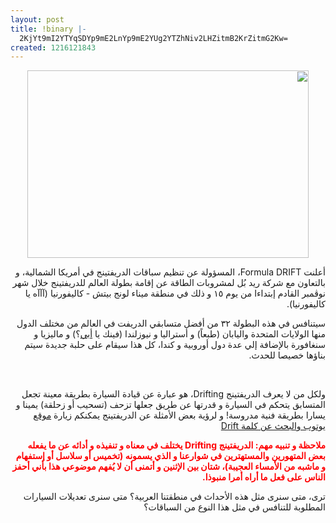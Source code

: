 ```yaml
---
layout: post
title: !binary |-
  2KjYt9mI2YTYqSDYp9mE2LnYp9mE2YUg2YTZhNiv2LHZitmB2KrZitmG2Kw=
created: 1216121843
---
```

<p style="text-align: center;direction: rtl;"><a href="http://www.autoblog.com/2008/07/14/formula-drift-announces-world-championship-of-drifting/"><img width="450" height="300" alt="" src="http://www.blogsmithmedia.com/www.autoblog.com/media/2008/07/formuladriftwc.jpg" /></a></p> <p style="direction: rtl; text-align: right;">أعلنت Formula DRIFT، المسؤولة عن تنظيم سباقات الدريفتينج في أمريكا الشمالية، و بالتعاون مع شركة ريد بُل لمشروبات الطاقة عن إقامة بطولة العالم للدريفتينج خلال شهر نوڤمبر القادم إبتداءا من يوم ١٥ و ذلك في منطقة ميناء لونج بيتش - كاليفورنيا (آآآه يا كاليفورنيا).</p> <p style="direction: rtl; text-align: right;">سيتنافس في هذه البطولة ٣٢ من أفضل متسابقي الدريفت في العالم من مختلف الدول منها الولايات المتحدة واليابان (طبعاً) و أستراليا و نيوزلندا (فينك يا <a href="http://obey.baitalmal.com">أبي</a>؟) و ماليزيا و سنغافورة بالإضافة إلي عدة دول أوروبية و كندا، كل هذا سيقام على حلبة جديدة سيتم بناؤها خصيصا للحدث.</p> <p style="direction: rtl; text-align: right;">&nbsp;</p> <p style="direction: rtl; text-align: right;">ولكل من لا يعرف الدريفتينج Drifting، هو عبارة عن قيادة السيارة بطريقة معينة تجعل المتسابق يتحكم في السيارة و قدرتها عن طريق جعلها تزحف (تسحيب أو زحلقة) يمينا و يسارا بطريقة فنية مدروسة! و لرؤية بعض الأمثلة عن الدريفتينج يمكنكم زيارة <a href="http://youtube.com/results?search_query=drift&amp;search_type=&amp;aq=f">موقع يوتوب والبحث عن كلمة Drift</a></p> <p style="direction: rtl; text-align: right;"><strong><span style="color: #FF0003;">ملاحظة و تنبيه مهم: الدريفتينج Drifting يختلف في معناه و تنفيذه و أدائه عن ما يفعله بعض المتهورين والمستهترين في شوارعنا و الذي يسمونه (تخميس أو سلاسل أو إستفهام و ماشبه من الأمساء العجيبة)، شتان بين الإثنين و أتمنى أن لا يُفهم موضوعي هذا بأني أحفز الناس على فعل ما أراه أمرا منبوذا.</span></strong></p> <p style="direction: rtl; text-align: right;">ترى، متى سنرى مثل هذه الأحداث في منطقتنا العربية؟ متى سنرى تعديلات السيارات المطلوبة للتنافس في مثل هذا النوع من السباقات؟</p>
<!--break-->
<p>&nbsp;</p>
